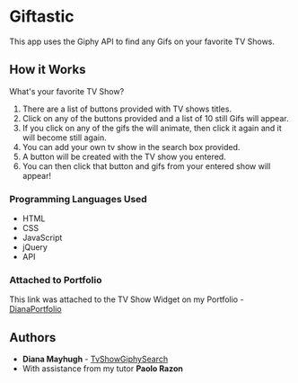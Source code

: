 # Giftastic
This app uses the Giphy API to find any Gifs on your favorite TV Shows.

## How it Works

What's your favorite TV Show?

1. There are a list of buttons provided with TV shows titles.
2. Click on any of the buttons provided and a list of 10 still Gifs will appear.
3. If you click on any of the gifs the will animate, then click it again and it will become still again.
4. You can add your own tv show in the search box provided.
5. A button will be created with the TV show you entered.
6. You can then click that button and gifs from your entered show will appear!

### Programming Languages Used

* HTML
* CSS
* JavaScript
* jQuery
* API

### Attached to Portfolio

This link was attached to the TV Show Widget on my Portfolio - [DianaPortfolio](https://mayhugh82.github.io/DianaPortfolio/)

## Authors

* **Diana Mayhugh** - [TvShowGiphySearch](https://mayhugh82.github.io/Giftastic/)
* With assistance from my tutor **Paolo Razon**